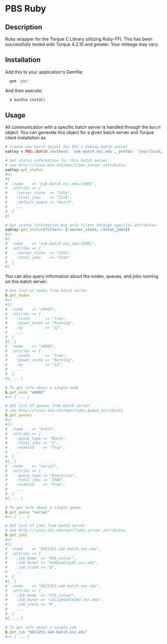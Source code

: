 # PBS Ruby

## Description

Ruby wrapper for the Torque C Library utilizing Ruby-FFI. This has been
successfully tested with Torque 4.2.10 and greater. Your mileage may vary.

## Installation

Add this to your application's Gemfile:

```ruby
  gem 'pbs'
```

And then execute:

```bash
  $ bundle install
```

## Usage

All communication with a specific batch server is handled through the `Batch`
object. You can generate this object for a given batch server and Torque client
installation as:

```ruby
# Create new batch object for OSC's Oakley batch server
oakley = PBS::Batch.new(host: 'oak-batch.osc.edu', prefix: '/usr/local/torque/default')

# Get status information for this batch server
# see http://linux.die.net/man/7/pbs_server_attributes
oakley.get_status
#=>
#{
#  :name    => "oak-batch.osc.edu:15001",
#  :attribs => {
#    :server_state  => "Idle",
#    :total_jobs    => "2514",
#    :default_queue => "batch",
#    ...
#  }
#}

# Get status information but only filter through specific attributes
oakley.get_status(filters: [:server_state, :total_jobs])
#=>
#{
#  :name    => "oak-batch.osc.edu:15001",
#  :attribs => {
#    :server_state  => "Idle",
#    :total_jobs    => "2514"
#  }
#}
```

You can also query information about the nodes, queues, and jobs running on
this batch server:

```ruby
# Get list of nodes from batch server
b.get_nodes
#=>
#[{
#  :name    => "n0003",
#  :attribs => {
#    :state       => "free",
#    :power_state => "Running",
#    :np          => "12",
#    ...
#  }
#}, {
#  :name    => "n0004",
#  :attribs => {
#    :state       => "free",
#    :power_state => "Running",
#    :np          => "12",
#    ...
#  }
#}, ...]

# To get info about a single node
b.get_node "n0003"
#=> { ... }

# Get list of queues from batch server
# see http://linux.die.net/man/7/pbs_queue_attributes
b.get_queues
#=>
#[{
#  :name    => "batch",
#  :attribs => {
#    :queue_type => "Route",
#    :total_jobs => "2",
#    :enabled    => "True",
#    ...
#  }
#}, {
#  :name    => "serial",
#  :attribs => {
#    :queue_type => "Execution",
#    :total_jobs => "2386",
#    :enabled    => "True",
#    ...
#  }
#}, ...]

# To get info about a single queue
b.get_queue "serial"
#=> { ... }

# Get list of jobs from batch server
# see http://linux.die.net/man/7/pbs_server_attributes
b.get_jobs
#=>
#[{
#  :name    => "6621251.oak-batch.osc.edu",
#  :attribs => {
#    :Job_Name  => "FEA_solver",
#    :Job_Owner => "bob@oakley01.osc.edu",
#    :job_state => "Q",
#    ...
#  }
#}, {
#  :name    => "6621252.oak-batch.osc.edu",
#  :attribs => {
#    :Job_Name  => "CFD_solver",
#    :Job_Owner => "sally@oakley02.osc.edu",
#    :job_state => "R",
#    ...
#  }
#}, ...]

# To get info about a single job
b.get_job "6621251.oak-batch.osc.edu"
#=> { ... }
```
